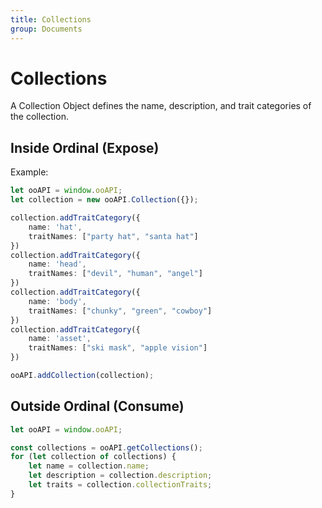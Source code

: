 ```yaml
---
title: Collections
group: Documents
---
```

# Collections
A Collection Object defines the name, description, and trait categories of the collection.

## Inside Ordinal (Expose)

Example:
```ts
let ooAPI = window.ooAPI;
let collection = new ooAPI.Collection({});

collection.addTraitCategory({
    name: 'hat',
    traitNames: ["party hat", "santa hat"]
})
collection.addTraitCategory({
    name: 'head',
    traitNames: ["devil", "human", "angel"]
})
collection.addTraitCategory({
    name: 'body',
    traitNames: ["chunky", "green", "cowboy"]
})
collection.addTraitCategory({
    name: 'asset',
    traitNames: ["ski mask", "apple vision"]
})

ooAPI.addCollection(collection);
```

## Outside Ordinal (Consume)

```ts
let ooAPI = window.ooAPI;

const collections = ooAPI.getCollections();
for (let collection of collections) {
    let name = collection.name;
    let description = collection.description;
    let traits = collection.collectionTraits;
}
```